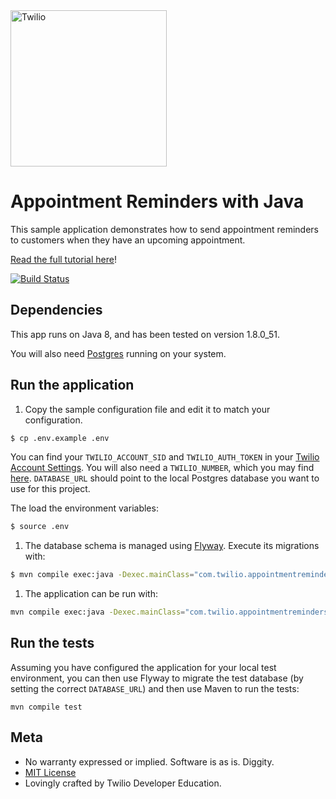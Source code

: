 <a href="https://www.twilio.com">
  <img src="https://static0.twilio.com/marketing/bundles/marketing/img/logos/wordmark-red.svg" alt="Twilio" width="250" />
</a>

# Appointment Reminders with Java

This sample application demonstrates how to send appointment reminders to customers when they have an upcoming appointment.

[Read the full tutorial here](https://www.twilio.com/docs/tutorials/walkthrough/appointment-reminders/java/spark)!

[![Build Status](https://travis-ci.org/TwilioDevEd/appointment-reminders-java.svg)](https://travis-ci.org/TwilioDevEd/appointment-reminders-java)

## Dependencies

This app runs on Java 8, and has been tested on version 1.8.0_51.

You will also need [Postgres](http://www.postgresql.org/) running on your system.

## Run the application


1. Copy the sample configuration file and edit it to match your configuration.

  ```bash
  $ cp .env.example .env
  ```

 You can find your `TWILIO_ACCOUNT_SID` and `TWILIO_AUTH_TOKEN` in your
 [Twilio Account Settings](https://www.twilio.com/user/account/settings).
 You will also need a `TWILIO_NUMBER`, which you may find [here](https://www.twilio.com/user/account/phone-numbers/incoming).
 `DATABASE_URL` should point to the local Postgres database you want to use for this project.

 The load the environment variables:

 ```bash
 $ source .env
 ```

1. The database schema is managed using [Flyway](https://github.com/flyway/flyway). Execute its migrations with:

  ```bash
  $ mvn compile exec:java -Dexec.mainClass="com.twilio.appointmentreminders.Migrator"
  ```

1. The application can be run with:

  ```bash
  mvn compile exec:java -Dexec.mainClass="com.twilio.appointmentreminders.Server"
  ```

## Run the tests

Assuming you have configured the application for your local test
environment, you can then use Flyway to migrate the test database
(by setting the correct `DATABASE_URL`) and then use Maven
to run the tests:

```
mvn compile test
```

## Meta

* No warranty expressed or implied. Software is as is. Diggity.
* [MIT License](http://www.opensource.org/licenses/mit-license.html)
* Lovingly crafted by Twilio Developer Education.
